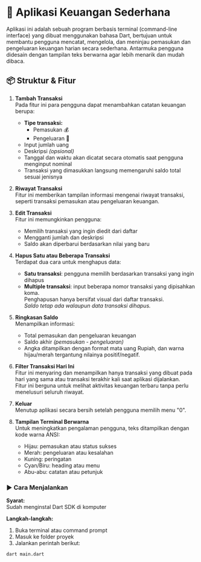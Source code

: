 # 💸 Aplikasi Keuangan Sederhana

Aplikasi ini adalah sebuah program berbasis terminal (command-line interface) yang dibuat menggunakan bahasa Dart, bertujuan untuk membantu pengguna mencatat, mengelola, dan meninjau pemasukan dan pengeluaran keuangan harian secara sederhana. Antarmuka pengguna didesain dengan tampilan teks berwarna agar lebih menarik dan mudah dibaca.

## 📦 Struktur & Fitur

1. **Tambah Transaksi**  
   Pada fitur ini para pengguna dapat menambahkan catatan keuangan berupa:
   - **Tipe transaksi:**
     - Pemasukan 💰
     - Pengeluaran 💸
   - Input jumlah uang
   - Deskripsi *(opsional)*
   - Tanggal dan waktu akan dicatat secara otomatis saat pengguna menginput nominal
   - Transaksi yang dimasukkan langsung memengaruhi saldo total sesuai jenisnya

2. **Riwayat Transaksi**  
   Fitur ini memberikan tampilan informasi mengenai riwayat transaksi, seperti transaksi pemasukan atau pengeluaran keuangan.

3. **Edit Transaksi**  
   Fitur ini memungkinkan pengguna:
   - Memilih transaksi yang ingin diedit dari daftar
   - Mengganti jumlah dan deskripsi
   - Saldo akan diperbarui berdasarkan nilai yang baru

4. **Hapus Satu atau Beberapa Transaksi**  
   Terdapat dua cara untuk menghapus data:
   - **Satu transaksi**: pengguna memilih berdasarkan transaksi yang ingin dihapus
   - **Multiple transaksi**: input beberapa nomor transaksi yang dipisahkan koma.  
     Penghapusan hanya bersifat visual dari daftar transaksi.  
     *Saldo tetap ada walaupun data transaksi dihapus.*

5. **Ringkasan Saldo**  
   Menampilkan informasi:
   - Total pemasukan dan pengeluaran keuangan
   - Saldo akhir *(pemasukan - pengeluaran)*
   - Angka ditampilkan dengan format mata uang Rupiah, dan warna hijau/merah tergantung nilainya positif/negatif.

6. **Filter Transaksi Hari Ini**  
   Fitur ini menyaring dan menampilkan hanya transaksi yang dibuat pada hari yang sama atau transaksi terakhir kali saat aplikasi dijalankan.  
   Fitur ini berguna untuk melihat aktivitas keuangan terbaru tanpa perlu menelusuri seluruh riwayat.

7. **Keluar**  
   Menutup aplikasi secara bersih setelah pengguna memilih menu "0".

8. **Tampilan Terminal Berwarna**  
   Untuk meningkatkan pengalaman pengguna, teks ditampilkan dengan kode warna ANSI:
   - Hijau: pemasukan atau status sukses
   - Merah: pengeluaran atau kesalahan
   - Kuning: peringatan
   - Cyan/Biru: heading atau menu
   - Abu-abu: catatan atau petunjuk

### ▶️ Cara Menjalankan

**Syarat:**  
Sudah menginstal Dart SDK di komputer

**Langkah-langkah:**

1. Buka terminal atau command prompt  
2. Masuk ke folder proyek  
3. Jalankan perintah berikut:

```bash
dart main.dart
